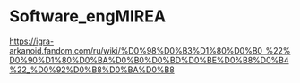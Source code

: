 # Software_engMIREA
https://igra-arkanoid.fandom.com/ru/wiki/%D0%98%D0%B3%D1%80%D0%B0_%22%D0%90%D1%80%D0%BA%D0%B0%D0%BD%D0%BE%D0%B8%D0%B4%22_%D0%92%D0%B8%D0%BA%D0%B8

